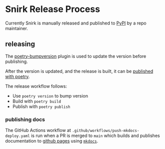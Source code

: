 # Snirk Release Process

Currently Snirk is manually released and published to [PyPI][pypi] by a repo maintainer.

## releasing

The [poetry-bumpversion][poetry-bumpversion] plugin is used to update the version before publishing.

After the version is updated, and the release is built, it can be [published with poetry][poetry-publish].

The release workflow follows:

* Use `poetry version` to bump version
* Build with `poetry build`
* Publish with `poetry publish`

### publishing docs

The GitHub Actions workflow at `.github/workflows/push-mkdocs-deploy.yaml` is run when a PR is merged to `main`
which builds and publishes documentation to [github pages][gh-pages] using [`mkdocs`][mkdocs]. 

[gh-pages]: https://coffeemancy.github.io/snirk
[mkdocs]: https://www.mkdocs.org
[poetry-bumpversion]: https://github.com/monim67/poetry-bumpversion
[poetry-publish]: https://python-poetry.org/docs/cli/#publish
[pypi]: https://pypi.org/project/snirk
